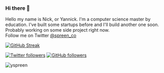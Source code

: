 ### Hi there 👋

Hello my name is Nick, or Yannick. I'm a computer science master by education. I've built some startups before and I'll build another one soon. Probably working on some side project right now.  
Follow me on Twitter [@spreen_co](https://twitter.com/spreen_co)


[![GitHub Streak](https://streak-stats.demolab.com?user=yspreen&theme=catppuccin-latte&hide_border=true&border_radius=8&hide_longest_streak=true)](https://git.io/streak-stats)

[![Twitter followers](https://img.shields.io/twitter/follow/spreen_co?label=Followers&style=social)](https://twitter.com/spreen_co)
[![GitHub followers](https://img.shields.io/github/followers/yspreen?label=Followers&style=social)](https://github.com/yspreen/)
<p align="left"> <img src="https://komarev.com/ghpvc/?username=yspreen" alt="yspreen" /> </p>

<!--
Here are some ideas to get you started:

- 🔭 I’m currently working on ...
- 🌱 I’m currently learning ...
- 👯 I’m looking to collaborate on ...
- 🤔 I’m looking for help with ...
- 💬 Ask me about ...
- 📫 How to reach me: ...
- 😄 Pronouns: ...
- ⚡ Fun fact: ...
-->
